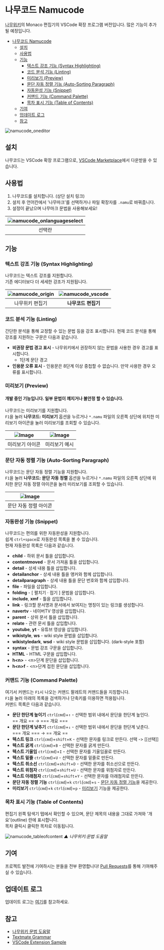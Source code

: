 # 나무코드 Namucode

[나무위키](https://namu.wiki)의 Monaco 편집기의 VSCode 확장 프로그램 버전입니다. 많은 기능이 추가될 예정입니다.

- [나무코드 Namucode](#나무코드-namucode)
  - [설치](#설치)
  - [사용법](#사용법)
  - [기능](#기능)
    - [텍스트 강조 기능 (Syntax Highlighting)](#텍스트-강조-기능-syntax-highlighting)
    - [코드 분석 기능 (Linting)](#코드-분석-기능-linting)
    - [미리보기 (Preview)](#미리보기-preview)
    - [문단 자동 정렬 기능 (Auto-Sorting Paragraph)]()
    - [자동완성 기능 (Snippet)](#자동완성-기능-snippet)
    - [커맨드 기능 (Command Palette)](#커맨드-기능-command-palette)
    - [목차 표시 기능 (Table of Contents)](#목차-표시-기능-table-of-contents)
  - [기여](#기여)
  - [업데이트 로그](#업데이트-로그)
  - [참고](#참고)

![namucode_oneditor](./images/namucode_oneditor.png)

## 설치

나무코드는 VSCode 확장 프로그램으로, [VSCode Marketplace](https://marketplace.visualstudio.com/items?itemName=jhk1090.namucode)에서 다운받을 수 있습니다.

## 사용법

1. 나무코드를 설치합니다. (상단 설치 링크)
1. 설치 후 언어칸에서 '나무마크'를 선택하거나 파일 확장자를 `.namu`로 바꿔줍니다.
1. 설정이 끝났으며 나무마크 문법을 사용해보세요!

| ![namucode_onlanguageselect](./images/namucode_onlanguageselect.png) |
| :----: |
| 선택란 |

## 기능

### 텍스트 강조 기능 (Syntax Highlighting)

나무코드는 텍스트 강조를 지원합니다.\
기존 에디터보다 더 세세한 강조가 지원됩니다.

| ![namucode_origin](./images/namucode_origin.jpg) | ![namucode_vscode](./images/namucode_vscode.png) |
| :----: | :----: |
| 나무위키 편집기 | **나무코드 편집기** |
  

### 코드 분석 기능 (Linting)

간단한 분석을 통해 교정할 수 있는 문법 등을 강조 표시합니다.
현재 코드 분석을 통해 강조를 지원하는 구문은 다음과 같습니다.

<!-- - **고정 주석 강조** - `##@`를 사용한 고정 주석을 강조합니다. -->
- **비권장 문법 경고 표시** - 나무위키에서 권장하지 않는 문법을 사용한 경우 경고를 표시합니다.
  - 1단계 문단 경고
- **인용문 오류 표시** - 인용문은 8단계 이상 중첩할 수 없습니다. 만약 사용한 경우 오류를 표시합니다.

### 미리보기 (Preview)
#### 개발 중인 기능입니다. 일부 문법이 꺠지거나 불안정 할 수 있습니다.
나무코드는 미리보기를 지원합니다.\
`F1`을 눌러 **나무코드: 미리보기** 옵션을 누르거나 `*.namu` 파일의 오른쪽 상단에 위치한 미리보기 아이콘을 눌러 미리보기를 조회할 수 있습니다.

| ![Image](./images/namucode_preview_icon.png) | ![Image](./images/namucode_preview_example.png) |
| :----: | :----: |
| 미리보기 아이콘 | 미리보기 예시 |

### 문단 자동 정렬 기능 (Auto-Sorting Paragraph)
나무코드는 문단 자동 정렬 기능을 지원합니다.\
`F1`을 눌러 **나무코드: 문단 자동 정렬** 옵션을 누르거나 `*.namu` 파일의 오른쪽 상단에 위치한 문단 자동 정렬 아이콘을 눌러 미리보기를 조회할 수 있습니다.

| ![Image](./images/namucode_sort_icon.png) |
| :----: |
| 문단 자동 정렬 아이콘

### 자동완성 기능 (Snippet)

나무코드는 편의를 위한 자동완성을 지원합니다.\
쉽게 `ctrl+space`로 자동완성 목록을 볼 수 있습니다.\
현재 자동완성 목록은 다음과 같습니다.

- **child** - 하위 문서 틀을 삽입합니다.
- **contentmoved** - 문서 가져옴 틀을 삽입합니다.
- **detail** - 상세 내용 틀을 삽입합니다.
- **detailanchor** - 상세 내용 틀을 앵커와 함께 삽입합니다.
- **detailparagraph** - 상세 내용 틀을 문단 번호와 함께 삽입합니다.
- **file** - 파일을 삽입합니다.
- **folding** - [ 펼치기 · 접기 ] 문법을 삽입합니다.
- **include**, **xmf** - 틀을 삽입합니다.
- **link** - 링크할 문서명과 문서에서 보여지는 명칭이 있는 링크를 생성합니다.
- **navertv** - 네이버TV 영상을 삽입합니다.
- **parent** - 상위 문서 틀을 삽입합니다.
- **relate** - 관련 문서 틀을 삽입합니다.
- **youtube**, **yt** - 유튜브 영상을 삽입합니다.
- **wikistyle**, **ws** - wiki style 문법을 삽입합니다.
- **wikistyledark**, **wsd** - wiki style 문법을 삽입합니다. (dark-style 포함)
- **syntax** - 문법 강조 구문을 삽입합니다.
- **HTML** - HTML 구문을 삽입합니다.
- **h\<n\>** - \<n\>단계 문단을 삽입합니다.
- **h\<n\>f** - \<n\>단계 접힌 문단을 삽입합니다.

### 커맨드 기능 (Command Palette)

여기서 커맨드는 `F1`시 나오는 커맨드 팔레트의 커맨드들을 지칭합니다.\
`F1`을 눌러 아래의 목록을 검색하거나 단축키를 이용하면 적용됩니다.\
커맨드 목록은 다음과 같습니다.

- **문단 한단계 높이기** `ctrl`(`cmd`)+`↑` - 선택한 범위 내에서 문단을 한단계 높인다.\
  == 개요 == → === 개요 ===
- **문단 한단계 낮추기** `ctrl`(`cmd`)+`↓` - 선택한 범위 내에서 문단을 한단계 낮춘다.\
  === 개요 === → == 개요 ==
- **텍스트 링크** `ctrl`(`cmd`)+`shift`+`K` - 선택한 문자를 링크로 만든다.
  선택 -> [[선택]]
- **텍스트 굵게** `ctrl`(`cmd`)+`B` - 선택한 문자를 굵게 만든다.
- **텍스트 기울임** `ctrl`(`cmd`)+`I` - 선택한 문자를 기울임꼴로 만든다.
- **텍스트 밑줄** `ctrl`(`cmd`)+`U` - 선택한 문자를 밑줄로 만든다.
- **텍스트 취소선** `ctrl`(`cmd`)+`shift`+`D` - 선택한 문자를 취소선으로 만든다.
- **텍스트 위첨자** `ctrl`(`cmd`)+`shift`+`U` - 선택한 문자를 위첨자로 만든다.
- **텍스트 아래첨자** `ctrl`(`cmd`)+`shift`+`Y` - 선택한 문자를 아래첨자로 만든다.
- **문단 자동 정렬 기능** `ctrl`(`cmd`)+`k` `ctrl`(`cmd`)+`s` - [문단 자동 정렬 기능](#문단-자동-정렬-기능-auto-sorting-paragraph)을 제공한다.
- **미리보기** `ctrl`(`cmd`)+`k` `ctrl`(`cmd`)+`p` - [미리보기](#미리보기-preview) 기능을 제공한다.

### 목차 표시 기능 (Table of Contents)

편집기 왼쪽 탐색기 탭에서 확인할 수 있으며, 문단 제목의 내용을 그대로 가져와 '개요'(outline) 란에 표시합니다.\
목차 클릭시 클릭한 목차로 이동됩니다.

![namucode_tableofcontent](./images/namucode_toc.png)
_▲ 나무위키:문법 도움말_

## 기여
프로젝트 발전에 기여하시는 분들을 전부 환영합니다! [Pull Requests](https://github.com/jhk1090/namucode/pulls)를 통해 기여해주실 수 있습니다.

## 업데이트 로그

업데이트 로그는 [여기](https://github.com/jhk1090/namucode/blob/main/CHANGELOG.md)를 참고하세요.

## 참고

- [나무위키 문법 도움말](https://namu.wiki/w/나무위키:문법%20도움말)
- [Textmate Grammar](https://macromates.com/manual/en/language_grammars)
- [VSCode Extension Sample](https://github.com/microsoft/vscode-extension-samples)
